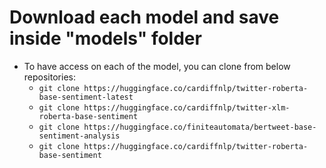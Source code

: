 
# Download each model and save inside "models" folder


* To have access on each of the model, you can clone from below repositories:
    * `git clone https://huggingface.co/cardiffnlp/twitter-roberta-base-sentiment-latest`
    * `git clone https://huggingface.co/cardiffnlp/twitter-xlm-roberta-base-sentiment`
    * `git clone https://huggingface.co/finiteautomata/bertweet-base-sentiment-analysis`
    * `git clone https://huggingface.co/cardiffnlp/twitter-roberta-base-sentiment`